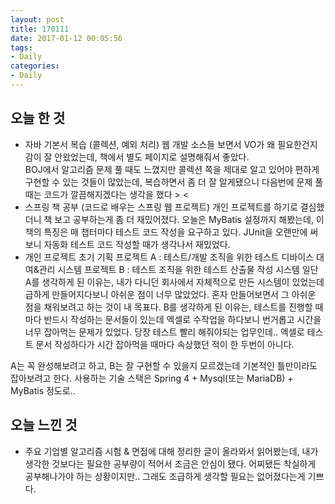 ```yaml
---
layout: post
title: 170111
date: 2017-01-12 00:05:56
tags:
- Daily
categories:
- Daily
---
```


## 오늘 한 것

* 자바 기본서 복습 (콜렉션, 예외 처리)
 웹 개발 소스들 보면서 VO가 왜 필요한건지 감이 잘 안왔었는데, 책에서 별도 페이지로 설명해줘서 좋았다.  
 BOJ에서 알고리즘 문제 풀 때도 느꼈지만 콜렉션 쪽을 제대로 알고 있어야 편하게 구현할 수 있는 것들이 많았는데, 복습하면서 좀 더 잘 알게됐으니 다음번에 문제 풀 때는 코드가 깔끔해지겠다는 생각을 했다 > <
* 스프링 책 공부 (코드로 배우는 스프링 웹 프로젝트)
 개인 프로젝트를 하기로 결심했더니 책 보고 공부하는게 좀 더 재밌어졌다. 오늘은 MyBatis 설정까지 해봤는데, 이 책의 특징은 매 챕터마다 테스트 코드 작성을 요구하고 있다.
 JUnit을 오랜만에 써보니 자동화 테스트 코드 작성할 때가 생각나서 재밌었다.
* 개인 프로젝트 초기 기획
 프로젝트 A : 테스트/개발 조직을 위한 테스트 디바이스 대여&관리 시스템
 프로젝트 B : 테스트 조직을 위한 테스트 산출물 작성 시스템
 일단 A를 생각하게 된 이유는, 내가 다니던 회사에서 자체적으로 만든 시스템이 있었는데 급하게 만들어지다보니 아쉬운 점이 너무 많았었다.
 혼자 만들어보면서 그 아쉬운 점을 채워보려고 하는 것이 내 목표다.
 B를 생각하게 된 이유는, 테스트를 진행할 때마다 반드시 작성하는 문서들이 있는데 엑셀로 수작업을 하다보니 번거롭고 시간을 너무 잡아먹는 문제가 있었다.
 당장 테스트 빨리 해줘야되는 업무인데.. 엑셀로 테스트 문서 작성하다가 시간 잡아먹을 때마다 속상했던 적이 한 두번이 아니다.

 A는 꼭 완성해보려고 하고, B는 잘 구현할 수 있을지 모르겠는데 기본적인 틀만이라도 잡아보려고 한다.
 사용하는 기술 스택은 Spring 4 + Mysql(또는 MariaDB) + MyBatis 정도로..

## 오늘 느낀 것

* 주요 기업별 알고리즘 시험 & 면접에 대해 정리한 글이 올라와서 읽어봤는데, 내가 생각한 것보다는 필요한 공부량이 적어서 조금은 안심이 됐다.
 어찌됐든 착실하게 공부해나가야 하는 상황이지만.. 그래도 조급하게 생각할 필요는 없어졌다는게 기쁘다.
